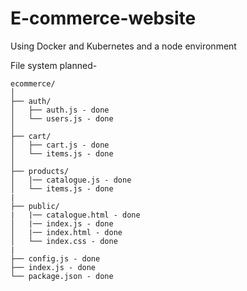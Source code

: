 # E-commerce-website
Using Docker and Kubernetes and a node environment 


File system planned-
```
ecommerce/
│
├── auth/
│   ├── auth.js - done
│   └── users.js - done
│
├── cart/
│   ├── cart.js - done
│   └── items.js - done
│
├── products/
│   |── catalogue.js - done
│   └── items.js - done
|
├── public/
|   |── catalogue.html - done
│   |── index.js - done
│   |── index.html - done
│   └── index.css - done
|
├── config.js - done
├── index.js - done
└── package.json - done
```
